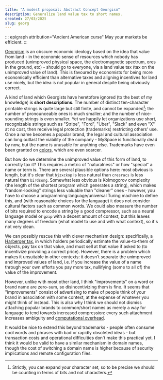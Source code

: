 ```yaml
---
title: "A modest proposal: Abstract Concept Georgism"
description: Generalize land value tax to short names.
created: 27/03/2025
slug: georg
---
```

::: epigraph attribution="Ancient American curse"
May your markets be efficient.
:::

[Georgism](https://www.astralcodexten.com/p/your-book-review-progress-and-poverty) is an obscure economic ideology based on the idea that value from land - in the economic sense of resources which nobody has produced (unimproved physical space, the electromagnetic spectrum, ores in the ground, etc) - should go to everyone, via a land value tax (tax on the unimproved value of land). This is favoured by economists for being more economically efficient than alternative taxes and aligning incentives for land use nicely, but the idea is not popular in general despite being obviously correct.

A kind of land which Georgists have heretofore ignored (to the best of my knowledge) is **short descriptions**. The number of distinct ten-character printable strings is quite large but still finite, and cannot be expanded[^1]; the number of pronounceable ones is much smaller; and the number of nice-sounding strings is even smaller. Yet we happily let organizations use short, recognizable strings such as "Stripe", "Ford", "Uber", "Slack" and even "X" at no cost, then receive legal protection (trademarks) restricting others' use. Once a name becomes a popular brand, the legal and cultural association can long outlast the viability of the company - MySpace is functionally dead by now, but the name is unusable for anything else. Trademarks have even been granted on [colors](https://www.npr.org/2019/11/25/782723429/t-mobiles-parent-tells-small-firm-to-keep-its-hands-off-magenta), which are even scarcer.

But how do we determine the unimproved value of this form of land, to correctly tax it? This requires a metric of "naturalness" or how "special" a name or term is. There are several plausible options here: most obvious is length, but it's clear that `bjzxckop` is less natural than `cresracs` is less natural than `birdsong`. Somewhat less obvious is Kolmogorov complexity (the length of the shortest program which generates a string), which makes "random-looking" strings less valuable than "cleaner" ones - however, you have to choose a programming language/universal Turing machine to define this, and (with reasonable choices for the language) it does not consider cultural factors such as common words. We could also measure the number of bits required to encode a string by a good compressor, such as a neural language model or `gzip` with a decent amount of context, but this leaves many degrees of freedom (what model to use and with what context), so it's not very clean.

We can possibly rescue this with clever mechanism design: specifically, a [Harberger tax](https://en.wikipedia.org/wiki/Harberger_Tax), in which holders periodically estimate the value-to-them of objects, pay tax on that value, and must sell at that value if asked to (to incentivize providing a correct price). However, there is a problem which makes it unsuitable in other contexts: it doesn't separate the unimproved and improved values of land, i.e. if you increase the value of a name through your own efforts you pay more tax, nullifying (some to all of) the value of the improvement.

However, unlike with most other land, I think "improvements" on a word or brand name are zero-sum, so disincentivizing them is fine. It seems that "improvements" consist of advertising to make of people think of your brand in association with some context, at the expense of whatever you might think of instead. This is also why I think we should not dismiss attaching popular brands to common/short names as merely a way for language to tend towards increased compression: every such attachment increases ambiguity and [computational overhead](https://en.wikipedia.org/wiki/Hick%27s_law).

It would be nice to extend this beyond trademarks - people often consume cool words and phrases with bad or rapidly obsoleted ideas - but transaction costs and operational difficulties don't make this practical yet. I think it would be valid to have a similar mechanism in domain names, though the cost of switching a domain name is higher because of security implications and remote configuration files.

[^1]: Strictly, you can expand your character set, so to be precise we should be counting in terms of bits and not characters.

